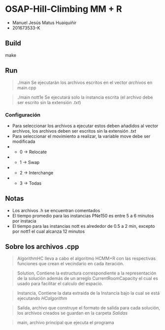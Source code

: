 
# OSAP-Hill-Climbing MM + R

  * Manuel Jesús Matus Huaiquiñir
  * 201673533-K

## Build

make

## Run

 > ./main
 > Se ejecutarán los archivos escritos en el vector *archivos* en main.cpp 

>./main nott1e 
> Se ejecutará solo la instancia escrita (el archivo debe ser escrito sin la extensión *.txt*)

### Configuración
* Para seleccionar los archivos a ejecutar estos deben añadidos al vector archivos, los archivos deben ser escritos sin la extensión *.txt*
 * Para seleccionar el movimiento a realizar, la variable move debe ser modificada
 * * 0 -> Relocate
 * * 1 -> Swap
 * * 2 -> Interchange
 * * 3 -> Todas
 
## Notas
* Los archivos .h se encuentran comentados
* El tiempo promedio para las instancias PNe150 es entre 5 a 6 minutos por instacia
* El tiempo para las instancias nott es alrededor de 0.5 a  2 min, excepto por nott1 el cual alcanza 12 minutos

## Sobre los archivos .cpp
> AlgorithmHC lleva a cabo el algoritmo HCMM+R con las respectivas funciones que crean el vecindario en cada iteración.

> Solution, Contiene la estructura correspondiente a la representación de la solución además de un arreglo CurrentRoomCapacity el cual es usado para facilitar el calculo del espacio.

> Instancia, Contiene la data extraida de la Instancia bajo la cual se está ejecutando *HCalgorithm*

> Salida, archivo que construye el formato de salida para cada solución, los archivos creados se guardan en la carpeta *Salidas*

> main, archivo principal que ejecuta el programa
